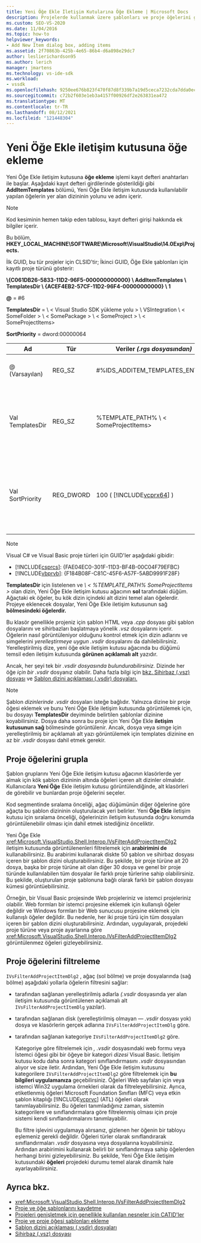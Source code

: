 ```yaml
---
title: Yeni Öğe Ekle İletişim Kutularına Öğe Ekleme | Microsoft Docs
description: Projelerde kullanmak üzere şablonları ve proje öğelerini görüntüley Visual Studio için yeni öğe ekle iletişim kutusuna öğe ekleme hakkında bilgi öğrenin.
ms.custom: SEO-VS-2020
ms.date: 11/04/2016
ms.topic: how-to
helpviewer_keywords:
- Add New Item dialog box, adding items
ms.assetid: 2f70863b-425b-4e65-86b4-d6a898e29dc7
author: leslierichardson95
ms.author: lerich
manager: jmartens
ms.technology: vs-ide-sdk
ms.workload:
- vssdk
ms.openlocfilehash: 9250ee676b823f470f87d8f339b7a19d5ceca7232cda7dda0ec49cd8b5ec89b1
ms.sourcegitcommit: c72b2f603e1eb3a4157f00926df2e263831ea472
ms.translationtype: MT
ms.contentlocale: tr-TR
ms.lasthandoff: 08/12/2021
ms.locfileid: "121448304"
---
```

# <a name="add-items-to-the-add-new-item-dialog-box"></a>Yeni Öğe Ekle iletişim kutusuna öğe ekleme
Yeni Öğe Ekle iletişim kutusuna **öğe ekleme** işlemi kayıt defteri anahtarları ile başlar. Aşağıdaki kayıt defteri girdilerinde gösterildiği gibi **AddItemTemplates** bölümü, Yeni Öğe Ekle iletişim kutusunda  kullanılabilir yapılan öğelerin yer alan dizininin yolunu ve adını içerir.

> [!NOTE]
> Kod kesiminin hemen takip eden tablosu, kayıt defteri girişi hakkında ek bilgiler içerir.

 Bu bölüm, **HKEY_LOCAL_MACHINE\SOFTWARE\Microsoft\VisualStudio\14.0Exp\Projects.**

 İlk GUID, bu tür projeler için CLSID'tir; İkinci GUID, Öğe Ekle şablonları için kayıtlı proje türünü gösterir:

 **\\{C061DB26-5833-11D2-96F5-000000000000} \\ AddItemTemplates \\ TemplatesDir \\ {ACEF4EB2-57CF-11D2-96F4-00000000000} \\ 1**

 **@** = #6

 **TemplatesDir**  =  \\ &lt; Visual Studio SDK yükleme yolu &gt; \\ VSIntegration \\ &lt; SomeFolder &gt; \\ &lt; SomePackage &gt; \\ &lt; SomeProject &gt; \\ &lt; SomeProjectItems&gt;

 **SortPriority** = dword:00000064

| Ad | Tür | Veriler *(.rgs dosyasından)* | Açıklama |
|------------------|-----------| - | - |
| @ (Varsayılan) | REG_SZ | #%IDS_ADDITEM_TEMPLATES_ENTRY% | Öğe Ekle **şablonları için** Kaynak Kimliği. |
| Val TemplatesDir | REG_SZ | %TEMPLATE_PATH% \\ &lt; SomeProjectItems&gt; | Yeni Öğe Ekle sihirbazının iletişim kutusunda görüntülenen **proje öğelerinin** yolu. |
| Val SortPriority | REG_DWORD | 100 ( [!INCLUDE[vcprx64](../../extensibility/internals/includes/vcprx64_md.md)] ) | Yeni Öğe Ekle iletişim kutusunda görüntülenen dosyaların ağaç düğümünde **sıralama sıralamayı** belirler. |

> [!NOTE]
> Visual C# ve Visual Basic proje türleri için GUID'ler aşağıdaki gibidir:
> - [!INCLUDE[csprcs](../../data-tools/includes/csprcs_md.md)]: {FAE04EC0-301F-11D3-BF4B-00C04F79EFBC}
> - [!INCLUDE[vbprvb](../../code-quality/includes/vbprvb_md.md)]: {F184B08F-C81C-45F6-A57F-5ABD9991F28F}

 **TemplatesDir** için listelenen ve *\\ &lt; %TEMPLATE_PATH% SomeProjectItems &gt;* olan dizin, Yeni Öğe Ekle iletişim kutusu ağacının **sol** tarafındaki düğüm. Ağaçtaki ek öğeler, bu kök dizin içindeki alt dizini temel alan öğelerdir. Projeye eklenecek dosyalar, Yeni Öğe Ekle iletişim kutusunun sağ **bölmesindeki öğelerdir.**

 Bu klasör genellikle projeniz için şablon HTML veya *.cpp* dosyası gibi şablon dosyalarını ve sihirbazları başlatmaya yönelik *.vsz* dosyalarını içerir. Öğelerin nasıl görüntüleniyor olduğunu kontrol etmek için dizin adlarını ve simgelerini *yerelleştirmeye uygun .vsdir* dosyalarını da dahilebilirsiniz. Yerelleştirilmiş dize, yeni öğe ekle iletişim kutusu ağacında bu düğümü temsil eden iletişim kutusunda **görünen açıklamalı alt** yazıdır.

 Ancak, her şeyi tek bir *.vsdir dosyasında bulundurabilirsiniz.* Dizinde her öğe *için bir .vsdir* dosyanız olabilir. Daha fazla bilgi için [bkz. Sihirbaz (.vsz) dosyası](../../extensibility/internals/wizard-dot-vsz-file.md) ve [Şablon dizini açıklaması (.vsdir) dosyaları.](../../extensibility/internals/template-directory-description-dot-vsdir-files.md)

> [!NOTE]
> Şablon *dizinlerinde .vsdir* dosyaları isteğe bağlıdır. Yalnızca dizine bir proje öğesi eklemek ve bunu  Yeni Öğe Ekle iletişim kutusunda görüntülemek için, bu dosyayı **TemplatesDir** deyiminde belirtilen şablonlar dizinine koyabilirsiniz. Dosya daha sonra bu proje için Yeni Öğe Ekle **iletişim kutusunun sağ** bölmesinde görüntülenir. Ancak, dosya veya simge için yerelleştirilmiş bir açıklamalı alt yazı görüntülemek için templates dizinine en az bir *.vsdir* dosyası dahil etmek gerekir.

## <a name="group-project-items"></a>Proje öğelerini grupla
 Şablon gruplarını Yeni Öğe Ekle iletişim  kutusu ağacının klasörlerde yer almak için kök şablon dizininin altında öğeleri içeren alt dizinler olmalıdır. Kullanıcılara **Yeni Öğe** Ekle iletişim kutusu görüntülendiğinde, alt klasörleri de görebilir ve bunlardan proje öğelerini seçeler.

 Kod segmentinde sıralama önceliği, ağaç düğümünün diğer öğelerine göre ağaçta bu şablon dizininin oluşturulacak yeri belirler. Yeni **Öğe Ekle** iletişim kutusu için sıralama önceliği, öğelerinizin iletişim kutusunda doğru konumda görüntülenebilir olması için dahil etmek istediğiniz önceliktir.

 Yeni Öğe Ekle <xref:Microsoft.VisualStudio.Shell.Interop.IVsFilterAddProjectItemDlg2> iletişim kutusunda görüntülenenleri filtrelemek için **arabirimini de** kullanabilirsiniz. Bu arabirimi kullanarak diskte 50 şablon ve sihirbaz dosyası içeren bir şablon dizini oluşturabilirsiniz. Bu şekilde, bir proje türüne ait 20 dosya, başka bir proje türüne ait olan diğer 30 dosya ve genel bir proje türünde kullanılabilen tüm dosyalar ile farklı proje türlerine sahip olabilirsiniz. Bu şekilde, oluşturulan proje şablonuna bağlı olarak farklı bir şablon dosyası kümesi görüntüebilirsiniz.

 Örneğin, bir Visual Basic projesinde Web projeleriniz ve istemci projeleriniz olabilir. Web formları bir istemci projesine eklemek için kullanışlı öğeler değildir ve Windows formları bir Web sunucusu projesine eklemek için kullanışlı öğeler değildir. Bu nedenle, her iki proje türü için tüm dosyaları içeren bir şablon dizini oluşturabilirsiniz. Ardından, uygulayarak, projedeki proje türüne veya proje ayarlarına göre <xref:Microsoft.VisualStudio.Shell.Interop.IVsFilterAddProjectItemDlg2> görüntülenmez öğeleri gizleyebilirsiniz.

## <a name="filter-project-items"></a>Proje öğelerini filtreleme
 `IVsFilterAddProjectItemDlg2` , ağaç (sol bölme) ve proje dosyalarında (sağ bölme) aşağıdaki yollarla öğelerin filtresini sağlar:

- tarafından sağlanan yerelleştirilmiş adlarla *(.vsdir* dosyasında yer alan iletişim kutusunda görüntülenen açıklamalı alt `IVsFilterAddProjectItemDlg` yazılar).

- tarafından sağlanan disk (yerelleştirilmiş olmayan — *.vsdir* dosyası yok) dosya ve klasörlerin gerçek adlarına `IVsFilterAddProjectItemDlg` göre.

- tarafından sağlanan kategoriye `IVsFilterAddProjectItemDlg2` göre.

  Kategoriye göre filtrelemek için *, .vsdir* dosyasındaki web  formu veya İstemci öğesi gibi bir öğeye bir kategori *dizesi* Visual Basic. İletişim kutusu kodu daha sonra kategori sınıflandırmasını *.vsdir* dosyasından alıyor ve size iletir. Ardından, Yeni Öğe Ekle iletişim kutusunu kategorilere `IVsFilterAddProjectItemDlg2` göre filtrelemek için **bu bilgileri uygulamanıza** geçebilirsiniz. Öğeleri Web sayfaları için veya istemci Win32 uygulama örnekleri olarak da filtreleyebilirsiniz. Ayrıca, etiketlenmiş öğeleri Microsoft Foundation Sınıfları (MFC) veya etkin şablon kitaplığı [!INCLUDE[vcprvc](../../code-quality/includes/vcprvc_md.md)] (ATL) öğeleri olarak tanımlayabilirsiniz. Bu öğeleri tanımladığınız zaman, sistemin kategorilere ve sınıflandırmalara göre filtrelenmiş olması için proje sistemi kendi sınıflandırmalarını tanımlayabilir.

  Bu filtre işlevini uygulamaya alırsanız, gizlenen her öğenin bir tabloyu eşlemeniz gerekli değildir. Öğeleri türler olarak sınıflandırarak sınıflandırmaları *.vsdir* dosyasına veya dosyalarına koyabilirsiniz. Ardından arabirimini kullanarak belirli bir sınıflandırmaya sahip öğelerden herhangi birini gizleyebilirsiniz. Bu şekilde, Yeni Öğe Ekle iletişim kutusundaki **öğeleri** projedeki durumu temel alarak dinamik hale ayarlayabilirsiniz.

## <a name="see-also"></a>Ayrıca bkz.
- <xref:Microsoft.VisualStudio.Shell.Interop.IVsFilterAddProjectItemDlg2>
- [Proje ve öğe şablonlarını kaydetme](../../extensibility/internals/registering-project-and-item-templates.md)
- [Projeleri genişletmek için genellikle kullanılan nesneler için CATID'ler](../../extensibility/internals/catids-for-objects-that-are-typically-used-to-extend-projects.md)
- [Proje ve proje öğesi şablonları ekleme](../../extensibility/internals/adding-project-and-project-item-templates.md)
- [Şablon dizini açıklaması (.vsdir) dosyaları](../../extensibility/internals/template-directory-description-dot-vsdir-files.md)
- [Sihirbaz (.vsz) dosyası](../../extensibility/internals/wizard-dot-vsz-file.md)

